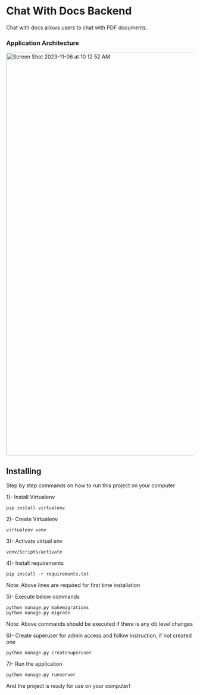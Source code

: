 # Chat With Docs Backend

Chat with docs allows users to chat with PDF documents.

### Application Architecture

<img width="1079" alt="Screen Shot 2023-11-06 at 10 12 52 AM" src="https://github.com/shrikale32/chatwithdocsbe/assets/27811189/b307c16c-42c8-4992-a9fe-356f8aa993d5">

## Installing

Step by step commands on how to run this project on your computer

1)- Install Virtualenv

```
pip install virtualenv
```

2)- Create Virtualenv

```
virtualenv venv
```

3)- Activate virtual env

```
venv/Scripts/activate
```

4)- Install requirements

```
pip install -r requirements.txt
```
Note: Above lines are required for first time installation

5)- Execute below commands

```
python manage.py makemigrations
python manage.py migrate
```
Note: Above commands should be executed if there is any db level changes

6)- Create superuser for admin access and follow instruction, if not created one

```
python manage.py createsuperuser
```

7)- Run the application

```
python manage.py runserver
```
And the project is ready for use on your computer!
